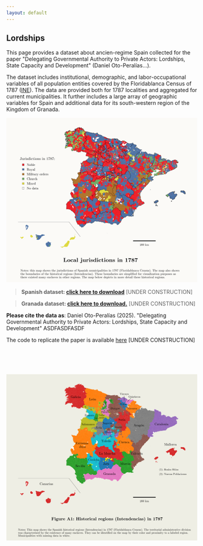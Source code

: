 ```yaml
---
layout: default
---
```

## Lordships

This page provides a dataset about ancien-regime Spain collected for the paper "Delegating Governmental Authority to Private Actors: Lordships, State Capacity and Development" (Daniel Oto-Peralías...).

The dataset includes institutional, demographic, and labor-occupational variables of all population entities covered by the Floridablanca Census of 1787 ([INE](https://www.ine.es/ss/Satellite?L=es_ES&c=INEPublicacion_C&cid=1259949437001&p=1254735110672&pagename=ProductosYServicios%2FPYSLayout&param1=PYSDetalleGratuitas)). 
The data are provided both for 1787 localities and aggregated for current municipalities. 
It further includes a large array of geographic variables for Spain and additional data for its south-western region of the Kingdom of Granada.

<img src="files/map_jurisd.png" alt="drawing" width="650"/>

<br /> 

> **Spanish dataset: [click here to download](www.asdfasdfasdf)** [UNDER CONSTRUCTION]

> **Granada dataset: [click here to download.](www.asdfasdfasdf)** [UNDER CONSTRUCTION]

**Please cite the data as**: Daniel Oto-Peralías (2025). "Delegating Governmental Authority to Private Actors: Lordships, State Capacity and Development" ASDFASDFASDF

The code to replicate the paper is available [here](www.asdfasdfasdf) [UNDER CONSTRUCTION]
 
<br /> 

<br /> 

<br /> 

<br /> 



<img src="files/map_intend.png" alt="drawing" width="650"/>
